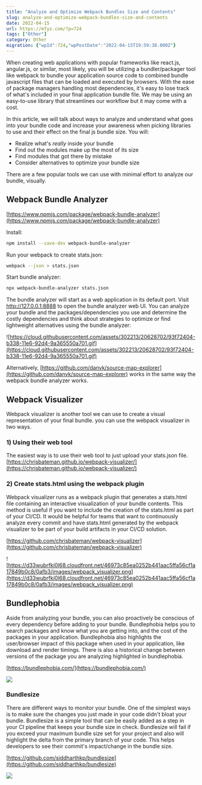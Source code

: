 ```yaml
---
title: "Analyze and Optimize Webpack Bundles Size and Contents"
slug: analyze-and-optimize-webpack-bundles-size-and-contents
date: 2022-04-15
url: https://mfyz.com/?p=724
tags: ["Other"]
category: Other
migration: {"wpId":724,"wpPostDate":"2022-04-15T19:59:38.000Z"}
---
```


When creating web applications with popular frameworks like react.js, angular.js, or similar, most likely, you will be utilizing a bundler/packager tool like webpack to bundle your application source code to combined bundle javascript files that can be loaded and executed by browsers. With the ease of package managers handling most dependencies, it's easy to lose track of what's included in your final application bundle file. We may be using an easy-to-use library that streamlines our workflow but it may come with a cost.

In this article, we will talk about ways to analyze and understand what goes into your bundle code and increase your awareness when picking libraries to use and their effect on the final js bundle size. You will:

*   Realize what's _really_ inside your bundle
*   Find out the modules make up the most of its size
*   Find modules that got there by mistake
*   Consider alternatives to optimize your bundle size

There are a few popular tools we can use with minimal effort to analyze our bundle, visually.

## Webpack Bundle Analyzer

[https://www.npmjs.com/package/webpack-bundle-analyzer](https://www.npmjs.com/package/webpack-bundle-analyzer)

Install:

```sh
npm install --save-dev webpack-bundle-analyzer

```

Run your webpack to create stats.json:

```sh
webpack --json > stats.json

```

Start bundle analyzer:

```sh
npx webpack-bundle-analyzer stats.json

```

The bundle analyzer will start as a web application in its default port. Visit [](http://127.0.0.1:8888)http://127.0.0.1:8888 to open the bundle analyzer web UI. You can analyze your bundle and the packages/dependencies you use and determine the costly dependencies and think about strategies to optimize or find lightweight alternatives using the bundle analyzer:

![https://cloud.githubusercontent.com/assets/302213/20628702/93f72404-b338-11e6-92d4-9a365550a701.gif](https://cloud.githubusercontent.com/assets/302213/20628702/93f72404-b338-11e6-92d4-9a365550a701.gif)

Alternatively, [](https://github.com/danvk/source-map-explorer)[https://github.com/danvk/source-map-explorer](https://github.com/danvk/source-map-explorer) works in the same way the webpack bundle analyzer works.

## Webpack Visualizer

Webpack visualizer is another tool we can use to create a visual representation of your final bundle. you can use the webpack visualizer in two ways.

### 1) Using their web tool

The easiest way is to use their web tool to just upload your stats.json file. [](https://chrisbateman.github.io/webpack-visualizer/)[https://chrisbateman.github.io/webpack-visualizer/](https://chrisbateman.github.io/webpack-visualizer/)

### 2) Create stats.html using the webpack plugin

Webpack visualizer runs as a webpack plugin that generates a stats.html file containing an interactive visualization of your bundle contents. This method is useful if you want to include the creation of the stats.html as part of your CI/CD. It would be helpful for teams that want to continuously analyze every commit and have stats.html generated by the webpack visualizer to be part of your build artifacts in your CI/CD solution.

[https://github.com/chrisbateman/webpack-visualizer](https://github.com/chrisbateman/webpack-visualizer)

![https://d33wubrfki0l68.cloudfront.net/46973c85ea0252b441aac5ffa56cf1a17849b0c8/0afb3/images/webpack_visualizer.png](https://d33wubrfki0l68.cloudfront.net/46973c85ea0252b441aac5ffa56cf1a17849b0c8/0afb3/images/webpack_visualizer.png)

## Bundlephobia

Aside from analyzing your bundle, you can also proactively be conscious of every dependency before adding to your bundle. Bundlephobia helps you to search packages and know what you are getting into, and the cost of the packages in your application. Bundlephobia also highlights the user/browser impact of this package when used in your application, like download and render timings. There is also a historical change between versions of the package you are analyzing highlighted in bundlephobia.

[https://bundlephobia.com/](https://bundlephobia.com/)

![](/images/archive/en/2022/04/Screenshot_2021-07-23_10.11.59-1600x883.jpg)

### Bundlesize

There are different ways to monitor your bundle. One of the simplest ways is to make sure the changes you just made in your code didn't bloat your bundle. Bundlesize is a simple tool that can be easily added as a step in your CI pipeline that keeps your bundle size in check. Bundlesize will fail if you exceed your maximum bundle size set for your project and also will highlight the delta from the primary branch of your code. This helps developers to see their commit's impact/change in the bundle size.

[https://github.com/siddharthkp/bundlesize](https://github.com/siddharthkp/bundlesize)

![](/images/archive/en/2022/04/68747470733a2f2f63646e2e7261776769742e636f6d2f7369646468617274686b702f62756e646c6573697a652f6d61737465722f6172742f7374617475732e706e67.png)